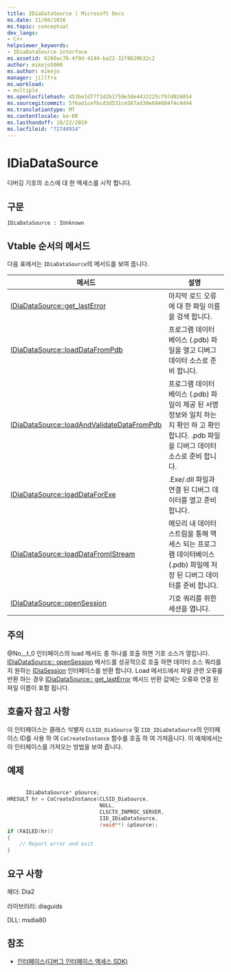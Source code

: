 ```yaml
---
title: IDiaDataSource | Microsoft Docs
ms.date: 11/04/2016
ms.topic: conceptual
dev_langs:
- C++
helpviewer_keywords:
- IDiaDataSource interface
ms.assetid: 6260ac76-4f9d-4144-ba22-32f8620b32c2
author: mikejo5000
ms.author: mikejo
manager: jillfra
ms.workload:
- multiple
ms.openlocfilehash: 453be1d77f1d2b1759e3de4433225cf97d026054
ms.sourcegitcommit: 5f6ad1cefbcd3d531ce587ad30e684684f4c4d44
ms.translationtype: MT
ms.contentlocale: ko-KR
ms.lasthandoff: 10/22/2019
ms.locfileid: "72744914"
---
```

# <a name="idiadatasource"></a>IDiaDataSource
디버깅 기호의 소스에 대 한 액세스를 시작 합니다.

## <a name="syntax"></a>구문

```
IDiaDataSource : IUnknown
```

## <a name="methods-in-vtable-order"></a>Vtable 순서의 메서드
다음 표에서는 `IDiaDataSource`의 메서드를 보여 줍니다.

|메서드|설명|
|------------|-----------------|
|[IDiaDataSource::get_lastError](../../debugger/debug-interface-access/idiadatasource-get-lasterror.md)|마지막 로드 오류에 대 한 파일 이름을 검색 합니다.|
|[IDiaDataSource::loadDataFromPdb](../../debugger/debug-interface-access/idiadatasource-loaddatafrompdb.md)|프로그램 데이터베이스 (.pdb) 파일을 열고 디버그 데이터 소스로 준비 합니다.|
|[IDiaDataSource::loadAndValidateDataFromPdb](../../debugger/debug-interface-access/idiadatasource-loadandvalidatedatafrompdb.md)|프로그램 데이터베이스 (.pdb) 파일이 제공 된 서명 정보와 일치 하는지 확인 하 고 확인 합니다. .pdb 파일을 디버그 데이터 소스로 준비 합니다.|
|[IDiaDataSource::loadDataForExe](../../debugger/debug-interface-access/idiadatasource-loaddataforexe.md)|.Exe/.dll 파일과 연결 된 디버그 데이터를 열고 준비 합니다.|
|[IDiaDataSource::loadDataFromIStream](../../debugger/debug-interface-access/idiadatasource-loaddatafromistream.md)|메모리 내 데이터 스트림을 통해 액세스 되는 프로그램 데이터베이스 (.pdb) 파일에 저장 된 디버그 데이터를 준비 합니다.|
|[IDiaDataSource::openSession](../../debugger/debug-interface-access/idiadatasource-opensession.md)|기호 쿼리를 위한 세션을 엽니다.|

## <a name="remarks"></a>주의
@No__t_0 인터페이스의 load 메서드 중 하나를 호출 하면 기호 소스가 열립니다. [IDiaDataSource:: openSession](../../debugger/debug-interface-access/idiadatasource-opensession.md) 메서드를 성공적으로 호출 하면 데이터 소스 쿼리를 지 원하는 [IDiaSession](../../debugger/debug-interface-access/idiasession.md) 인터페이스를 반환 합니다. Load 메서드에서 파일 관련 오류를 반환 하는 경우 [IDiaDataSource:: get_lastError](../../debugger/debug-interface-access/idiadatasource-get-lasterror.md) 메서드 반환 값에는 오류와 연결 된 파일 이름이 포함 됩니다.

## <a name="notes-for-callers"></a>호출자 참고 사항
이 인터페이스는 클래스 식별자 `CLSID_DiaSource` 및 `IID_IDiaDataSource`의 인터페이스 ID를 사용 하 여 `CoCreateInstance` 함수를 호출 하 여 가져옵니다. 이 예제에서는이 인터페이스를 가져오는 방법을 보여 줍니다.

## <a name="example"></a>예제

```C++

      IDiaDataSource* pSource;
HRESULT hr = CoCreateInstance(CLSID_DiaSource,
                              NULL,
                              CLSCTX_INPROC_SERVER,
                              IID_IDiaDataSource,
                              (void**) &pSource);
if (FAILED(hr))
{
    // Report error and exit
}
```

## <a name="requirements"></a>요구 사항
헤더: Dia2

라이브러리: diaguids

DLL: msdia80

## <a name="see-also"></a>참조
- [인터페이스(디버그 인터페이스 액세스 SDK)](../../debugger/debug-interface-access/interfaces-debug-interface-access-sdk.md)
